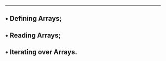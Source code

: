 ---------------------------------------
• Defining Arrays;
---------------------------------------
• Reading Arrays;
----------------------------------------
• Iterating over Arrays.
----------------------------------------
